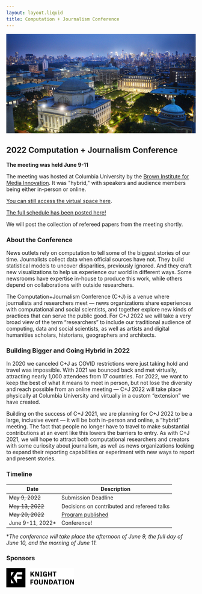 ```yaml
---
layout: layout.liquid
title: Computation + Journalism Conference
---
```

![Columbia image](images/columbiaImage.jpeg)

## 2022 Computation + Journalism Conference

**The meeting was held June 9-11**

The meeting was hosted at Columbia University by the [Brown Institute for Media Innovation](https://brown.columbia.edu/). It was "hybrid," with speakers and audience members being either in-person or online. 

[You can still access the virtual space here](https://cj2022.brown.columbia.edu/live).

[The full schedule has been posted here!](https://cj2022.brown.columbia.edu/schedule)

We will post the collection of refereed papers from the meeting shortly.


### About the Conference

News outlets rely on computation to tell some of the biggest stories of our time. Journalists collect data when official sources have not. They build statistical models to uncover disparities, previously ignored. And they craft new visualizations to help us experience our world in different ways. Some newsrooms have expertise in-house to produce this work, while others depend on collaborations with outside researchers.

The Computation+Journalism Conference (C+J) is a venue where journalists and researchers meet — news organizations share experiences with computational and social scientists, and together explore new kinds of practices that can serve the public good. For C+J 2022 we will take a very broad view of the term “researchers” to include our traditional audience of computing, data and social scientists, as well as artists and digital humanities scholars, historians, geographers and architects.

### Building Bigger and Going Hybrid in 2022

In 2020 we canceled C+J as COVID restrictions were just taking hold and travel was impossible. With 2021 we bounced back and met virtually, attracting nearly 1,000 attendees from 17 countries. For 2022, we want to keep the best of what it means to meet in person, but not lose the diversity and reach possible from an online meeting — C+J 2022 will take place physically at Columbia University and virtually in a custom “extension” we have created.

Building on the success of C+J 2021, we are planning for C+J 2022 to be a large, inclusive event — it will be both in-person and online, a “hybrid” meeting. The fact that people no longer have to travel to make substantial contributions at an event like this lowers the barriers to entry. As with C+J 2021, we will hope to attract both computational researchers and creators with some curiosity about journalism, as well as news organizations looking to expand their reporting capabilities or experiment with new ways to report and present stories.

### Timeline

| Date      | Description |
| ----------- | ----------- |
| ~~May 9, 2022~~      | Submission Deadline       |
| ~~May 13, 2022~~   | Decisions on contributed and refereed talks  |
| ~~May 20, 2022~~ | [Program published](https://cj2022.brown.columbia.edu/schedule) |
| June 9-11, 2022*   | Conference! |

**The conference will take place the afternoon of June 9, the full day of June 10, and the morning of June 11.*

### Sponsors

<img src="images/knightFoundationLogo.png" alt="Knight Foundation logo" width="180 em"/>
